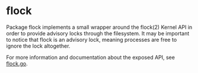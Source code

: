 # flock
Package flock implements a small wrapper around the flock(2) Kernel API in
order to provide advisory locks through the filesystem. It may be important
to notice that flock is an advisory lock, meaning processes are free to
ignore the lock altogether.

For more information and documentation about the exposed API, see
[flock.go](flock.go).
